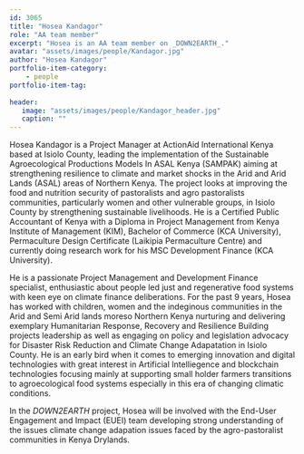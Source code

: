```yaml
---
id: 3065
title: "Hosea Kandagor"
role: "AA team member"
excerpt: "Hosea is an AA team member on _DOWN2EARTH_."
avatar: "assets/images/people/Kandagor.jpg"
author: "Hosea Kandagor"
portfolio-item-category:
    - people
portfolio-item-tag:
    
header:
   image: "assets/images/people/Kandagor_header.jpg"
   caption: ""
---
```


Hosea Kandagor is a Project Manager at ActionAid International Kenya based at Isiolo County, leading the implementation of the Sustainable Agroecological Productions Models In ASAL Kenya (SAMPAK) aiming at strengthening resilience to climate and market shocks in the Arid and Arid Lands (ASAL) areas of Northern Kenya. The project looks at improving the food and nutrition security of pastoralists and agro pastoralists communities, particularly women and other vulnerable groups, in Isiolo County by strengthening sustainable livelihoods. He is a Certified Public Accountant of Kenya with a Diploma in Project Management from Kenya Institute of Management (KIM), Bachelor of Commerce (KCA University), Permaculture Design Certificate (Laikipia Permaculture Centre) and currently doing research work for his MSC Development Finance (KCA University).

He is a passionate Project Management and Development Finance specialist, enthusiastic about people led just and regenerative food systems with keen eye on climate finance deliberations. For the past 9 years, Hosea has worked with children, women and the indeginous communities in the Arid and Semi Arid lands moreso Northern Kenya nurturing and delivering exemplary Humanitarian Response, Recovery and Resilience Building projects leadership as well as engaging on policy and legislation advocacy for Disaster Risk Reduction and Climate Change Adapatation in Isiolo County. He is an early bird when it comes to emerging innovation and digital technologies with great interest in Artificial Intelliegence and blockchain technologies focusing mainly at supporting small holder farmers transitions to agroecological food systems especially in this era of changing climatic conditions. 

In the _DOWN2EARTH_ project, Hosea will be involved with the End-User Engagement and Impact (EUEI) team developing strong understanding of the issues climate change adapation issues faced by the agro-pastoralist communities in Kenya Drylands.